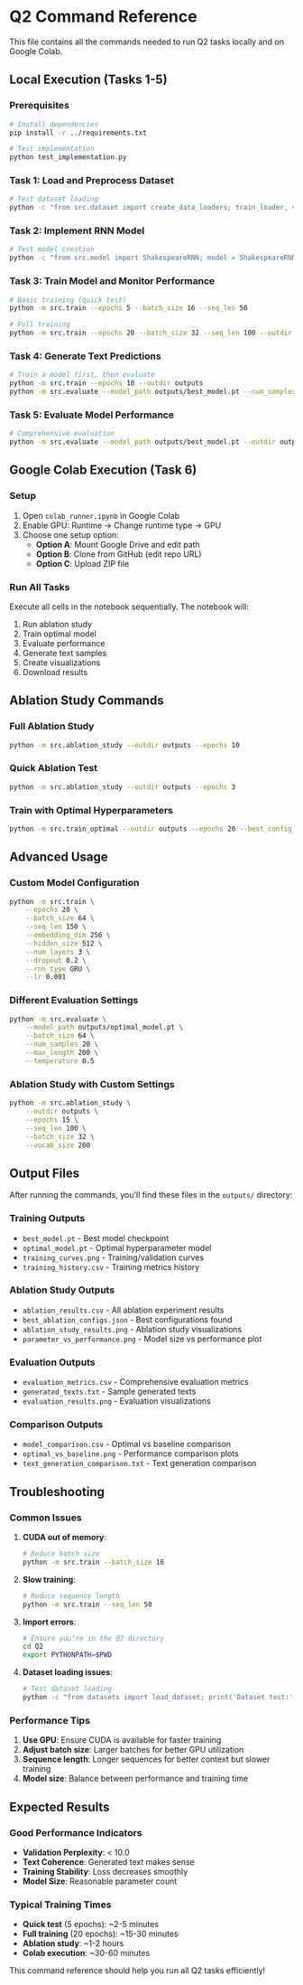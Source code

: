 # Q2 Command Reference

This file contains all the commands needed to run Q2 tasks locally and on Google Colab.

## Local Execution (Tasks 1-5)

### Prerequisites

```bash
# Install dependencies
pip install -r ../requirements.txt

# Test implementation
python test_implementation.py
```

### Task 1: Load and Preprocess Dataset

```bash
# Test dataset loading
python -c "from src.dataset import create_data_loaders; train_loader, val_loader, vocab_info = create_data_loaders(seq_len=50, batch_size=4); print(f'Vocab size: {vocab_info[\"vocab_size\"]}, Train batches: {len(train_loader)}')"
```

### Task 2: Implement RNN Model

```bash
# Test model creation
python -c "from src.model import ShakespeareRNN; model = ShakespeareRNN(vocab_size=100, embedding_dim=64, hidden_size=128); print(f'Model parameters: {sum(p.numel() for p in model.parameters()):,}')"
```

### Task 3: Train Model and Monitor Performance

```bash
# Basic training (quick test)
python -m src.train --epochs 5 --batch_size 16 --seq_len 50

# Full training
python -m src.train --epochs 20 --batch_size 32 --seq_len 100 --outdir outputs
```

### Task 4: Generate Text Predictions

```bash
# Train a model first, then evaluate
python -m src.train --epochs 10 --outdir outputs
python -m src.evaluate --model_path outputs/best_model.pt --num_samples 5 --max_length 50
```

### Task 5: Evaluate Model Performance

```bash
# Comprehensive evaluation
python -m src.evaluate --model_path outputs/best_model.pt --outdir outputs --num_samples 10 --max_length 100
```

## Google Colab Execution (Task 6)

### Setup

1. Open `colab_runner.ipynb` in Google Colab
2. Enable GPU: Runtime → Change runtime type → GPU
3. Choose one setup option:
   - **Option A**: Mount Google Drive and edit path
   - **Option B**: Clone from GitHub (edit repo URL)
   - **Option C**: Upload ZIP file

### Run All Tasks

Execute all cells in the notebook sequentially. The notebook will:

1. Run ablation study
2. Train optimal model
3. Evaluate performance
4. Generate text samples
5. Create visualizations
6. Download results

## Ablation Study Commands

### Full Ablation Study

```bash
python -m src.ablation_study --outdir outputs --epochs 10
```

### Quick Ablation Test

```bash
python -m src.ablation_study --outdir outputs --epochs 3
```

### Train with Optimal Hyperparameters

```bash
python -m src.train_optimal --outdir outputs --epochs 20 --best_config_file outputs/best_ablation_configs.json
```

## Advanced Usage

### Custom Model Configuration

```bash
python -m src.train \
    --epochs 20 \
    --batch_size 64 \
    --seq_len 150 \
    --embedding_dim 256 \
    --hidden_size 512 \
    --num_layers 3 \
    --dropout 0.2 \
    --rnn_type GRU \
    --lr 0.001
```

### Different Evaluation Settings

```bash
python -m src.evaluate \
    --model_path outputs/optimal_model.pt \
    --batch_size 64 \
    --num_samples 20 \
    --max_length 200 \
    --temperature 0.5
```

### Ablation Study with Custom Settings

```bash
python -m src.ablation_study \
    --outdir outputs \
    --epochs 15 \
    --seq_len 100 \
    --batch_size 32 \
    --vocab_size 200
```

## Output Files

After running the commands, you'll find these files in the `outputs/` directory:

### Training Outputs

- `best_model.pt` - Best model checkpoint
- `optimal_model.pt` - Optimal hyperparameter model
- `training_curves.png` - Training/validation curves
- `training_history.csv` - Training metrics history

### Ablation Study Outputs

- `ablation_results.csv` - All ablation experiment results
- `best_ablation_configs.json` - Best configurations found
- `ablation_study_results.png` - Ablation study visualizations
- `parameter_vs_performance.png` - Model size vs performance plot

### Evaluation Outputs

- `evaluation_metrics.csv` - Comprehensive evaluation metrics
- `generated_texts.txt` - Sample generated texts
- `evaluation_results.png` - Evaluation visualizations

### Comparison Outputs

- `model_comparison.csv` - Optimal vs baseline comparison
- `optimal_vs_baseline.png` - Performance comparison plots
- `text_generation_comparison.txt` - Text generation comparison

## Troubleshooting

### Common Issues

1. **CUDA out of memory**:

   ```bash
   # Reduce batch size
   python -m src.train --batch_size 16
   ```

2. **Slow training**:

   ```bash
   # Reduce sequence length
   python -m src.train --seq_len 50
   ```

3. **Import errors**:

   ```bash
   # Ensure you're in the Q2 directory
   cd Q2
   export PYTHONPATH=$PWD
   ```

4. **Dataset loading issues**:
   ```bash
   # Test dataset loading
   python -c "from datasets import load_dataset; print('Dataset test:', load_dataset('karpathy/tiny_shakespeare'))"
   ```

### Performance Tips

1. **Use GPU**: Ensure CUDA is available for faster training
2. **Adjust batch size**: Larger batches for better GPU utilization
3. **Sequence length**: Longer sequences for better context but slower training
4. **Model size**: Balance between performance and training time

## Expected Results

### Good Performance Indicators

- **Validation Perplexity**: < 10.0
- **Text Coherence**: Generated text makes sense
- **Training Stability**: Loss decreases smoothly
- **Model Size**: Reasonable parameter count

### Typical Training Times

- **Quick test** (5 epochs): ~2-5 minutes
- **Full training** (20 epochs): ~15-30 minutes
- **Ablation study**: ~1-2 hours
- **Colab execution**: ~30-60 minutes

This command reference should help you run all Q2 tasks efficiently!
